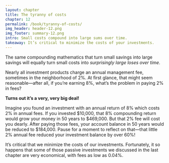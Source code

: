 ```yaml
---
layout: chapter
title: The tyranny of costs
chapter: 12
permalink: /book/tyranny-of-costs/
img_header: header-12.png
img_footer: summary-12.png
intro: Small costs compound into large sums over time.
takeaway: It’s critical to minimize the costs of your investments.
---
```


The same compounding mathematics that turn small savings into large savings will equally turn small costs into *surprisingly large loses over time*.

Nearly all investment products charge an annual management fee, sometimes in the neighborhood of 2%. At first glance, that might seem reasonable—after all, if you’re earning 8%, what’s the problem in paying 2% in fees?

**Turns out it’s a very, very big deal!**

Imagine you found an investment with an annual return of 8% which costs 2% in annual fees. If you invested $10,000, that 8% compounding return would grow your money in 50 years to $469,000. But that 2% fee will cost you dearly. After paying those fees, your account balance in 50 years would be reduced to $184,000. Pause for a moment to reflect on that—that little 2% annual fee reduced your investment balance by over 60%!

It’s critical that we minimize the costs of our investments. Fortunately, it so happens that some of those passive investments we discussed in the last chapter are very economical, with fees as low as 0.04%.
